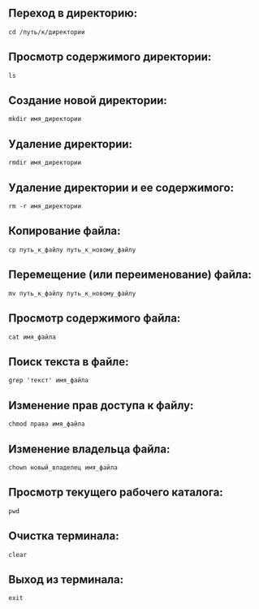## Переход в директорию:

```
cd /путь/к/директории
```

## Просмотр содержимого директории:

```
ls
```

## Создание новой директории:

```
mkdir имя_директории
```

## Удаление директории:

```
rmdir имя_директории
```

## Удаление директории и ее содержимого:

```
rm -r имя_директории
```

## Копирование файла:

```
cp путь_к_файлу путь_к_новому_файлу
```

## Перемещение (или переименование) файла:

```
mv путь_к_файлу путь_к_новому_файлу
```

## Просмотр содержимого файла:

```
cat имя_файла
```

## Поиск текста в файле:

```
grep 'текст' имя_файла
```

## Изменение прав доступа к файлу:

```
chmod права имя_файла
```

## Изменение владельца файла:

```
chown новый_владелец имя_файла
```

## Просмотр текущего рабочего каталога:

```
pwd
```

## Очистка терминала:

```
clear
```

## Выход из терминала:

```
exit
```